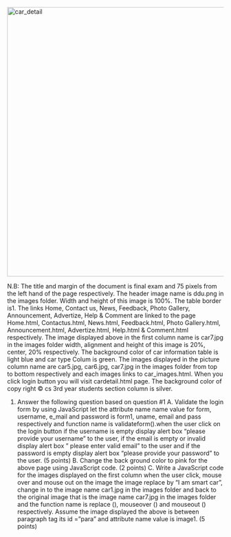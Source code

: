 <img width="626" alt="car_detail" src="https://github.com/biniman4/Car_detail/assets/129397501/c0ffa20f-c30a-4e58-80a0-8977c5f69048">

N.B: The title and margin of the document is final exam and 75 pixels from the left hand of the page 
respectively. 
The header image name is ddu.png in the images folder. Width and height of this image is 100%.
The table border is1.
The links Home, Contact us, News, Feedback, Photo Gallery, Announcement, Advertize, Help & Comment 
are linked to the page Home.html, Contactus.html, News.html, Feedback.html, Photo Gallery.html, 
Announcement.html, Advertize.html, Help.html & Comment.html respectively. 
The image displayed above in the first column name is car7.jpg in the images folder width, alignment and 
height of this image is 20%, center, 20% respectively.
The background color of car information table is light blue and car type Colum is green.
The images displayed in the picture column name are car5.jpg, car6.jpg, car7.jpg in the images folder from 
top to bottom respectively and each images links to car_images.html.
When you click login button you will visit cardetail.html page.
The background color of copy right © cs 3rd year students section column is silver.
1. Answer the following question based on question #1
A. Validate the login form by using JavaScript let the attribute name name value for form, username, e_mail 
and password is form1, uname, email and pass respectively and function name is validateform().when the 
user click on the login button if the username is empty display alert box “please provide your username”
to the user, if the email is empty or invalid display alert box ” please enter valid email” to the user and if 
the password is empty display alert box “please provide your password” to the user. (5 points)
B. Change the back ground color to pink for the above page using JavaScript code. (2 points)
C. Write a JavaScript code for the images displayed on the first column when the user click, mouse over and 
mouse out on the image the image replace by “I am smart car”, change in to the image name car1.jpg in 
the images folder and back to the original image that is the image name car7.jpg in the images folder and 
the function name is replace (), mouseover () and mouseout () respectively. Assume the image displayed 
the above is between paragraph tag its id =”para” and attribute name value is image1. (5 points)
